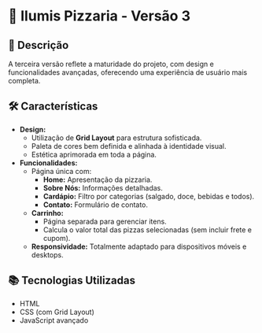# 🍕 Ilumis Pizzaria - Versão 3  

## 📖 Descrição  
A terceira versão reflete a maturidade do projeto, com design e funcionalidades avançadas, oferecendo uma experiência de usuário mais completa.  

## 🛠️ Características  
- **Design:**  
  - Utilização de **Grid Layout** para estrutura sofisticada.  
  - Paleta de cores bem definida e alinhada à identidade visual.  
  - Estética aprimorada em toda a página.  
- **Funcionalidades:**  
  - Página única com:  
    - **Home:** Apresentação da pizzaria.  
    - **Sobre Nós:** Informações detalhadas.  
    - **Cardápio:** Filtro por categorias (salgado, doce, bebidas e todos).  
    - **Contato:** Formulário de contato.  
  - **Carrinho:**  
    - Página separada para gerenciar itens.  
    - Calcula o valor total das pizzas selecionadas (sem incluir frete e cupom).  
  - **Responsividade:** Totalmente adaptado para dispositivos móveis e desktops.  

## 📚 Tecnologias Utilizadas  
- HTML  
- CSS (com Grid Layout)  
- JavaScript avançado
